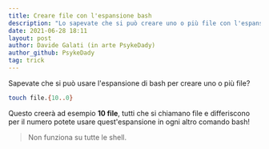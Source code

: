 ```yaml
---
title: Creare file con l'espansione bash
description: "Lo sapevate che si può creare uno o più file con l'espansione di bash?"
date: 2021-06-28 18:11
layout: post
author: Davide Galati (in arte PsykeDady)
author_github: PsykeDady
tag: trick
---
```


Sapevate che si può usare l'espansione di bash per creare uno o più file?

```bash
touch file.{10..0} 
```

Questo creerà ad esempio **10 file**, tutti che si chiamano file e differiscono 
per il numero potete usare quest'espansione in ogni altro comando bash!

> Non funziona su tutte le shell.

